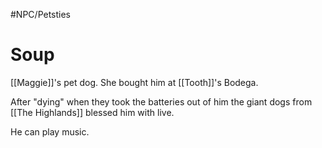 #NPC/Petsties
# Soup
[[Maggie]]'s pet dog. She bought him at [[Tooth]]'s Bodega.

After  "dying" when they took the batteries out of him the giant dogs from [[The Highlands]] blessed him with live.

He can play music.